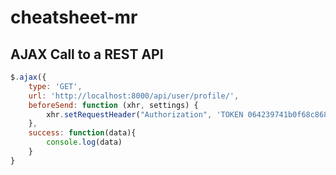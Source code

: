 # cheatsheet-mr

## AJAX Call to a REST API

```javascript
$.ajax({
	type: 'GET',
	url: 'http://localhost:8000/api/user/profile/',
	beforeSend: function (xhr, settings) {
        xhr.setRequestHeader("Authorization", 'TOKEN 064239741b0f68c868365a5e504169fcf2499a26');
    },
	success: function(data){
		console.log(data)
	}
}
```
